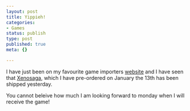 ```yaml
---
layout: post
title: Yippieh!
categories:
- Games
status: publish
type: post
published: true
meta: {}

---
```

I have just been on my favourite game importers <a href="http://www.alcom.ch">website</a> and I have seen that <a href="http://www.xenosaga.com">Xenosaga</a>, which I have pre-ordered on January the 13th has been shipped yesterday.

You cannot beleive how much I am looking forward to monday when I will receive the game!
